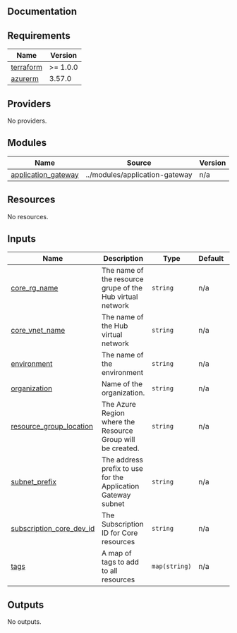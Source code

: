 ## Documentation

<!-- BEGINNING OF PRE-COMMIT-TERRAFORM DOCS HOOK -->

## Requirements

| Name                                                                     | Version  |
| ------------------------------------------------------------------------ | -------- |
| <a name="requirement_terraform"></a> [terraform](#requirement_terraform) | >= 1.0.0 |
| <a name="requirement_azurerm"></a> [azurerm](#requirement_azurerm)       | 3.57.0   |

## Providers

No providers.

## Modules

| Name                                                                                          | Source                         | Version |
| --------------------------------------------------------------------------------------------- | ------------------------------ | ------- |
| <a name="module_application_gateway"></a> [application\_gateway](#module_application_gateway) | ../modules/application-gateway | n/a     |

## Resources

No resources.

## Inputs

| Name                                                                                                         | Description                                                  | Type          | Default | Required |
| ------------------------------------------------------------------------------------------------------------ | ------------------------------------------------------------ | ------------- | ------- | :------: |
| <a name="input_core_rg_name"></a> [core\_rg\_name](#input_core_rg_name)                                      | The name of the resource grupe of the Hub virtual network    | `string`      | n/a     |   yes    |
| <a name="input_core_vnet_name"></a> [core\_vnet\_name](#input_core_vnet_name)                                | The name of the Hub virtual network                          | `string`      | n/a     |   yes    |
| <a name="input_environment"></a> [environment](#input_environment)                                           | The name of the environment                                  | `string`      | n/a     |   yes    |
| <a name="input_organization"></a> [organization](#input_organization)                                        | Name of the organization.                                    | `string`      | n/a     |   yes    |
| <a name="input_resource_group_location"></a> [resource\_group\_location](#input_resource_group_location)     | The Azure Region where the Resource Group will be created.   | `string`      | n/a     |   yes    |
| <a name="input_subnet_prefix"></a> [subnet\_prefix](#input_subnet_prefix)                                    | The address prefix to use for the Application Gateway subnet | `string`      | n/a     |   yes    |
| <a name="input_subscription_core_dev_id"></a> [subscription\_core\_dev\_id](#input_subscription_core_dev_id) | The Subscription ID for Core resources                       | `string`      | n/a     |   yes    |
| <a name="input_tags"></a> [tags](#input_tags)                                                                | A map of tags to add to all resources                        | `map(string)` | n/a     |   yes    |

## Outputs

No outputs.

<!-- END OF PRE-COMMIT-TERRAFORM DOCS HOOK -->
